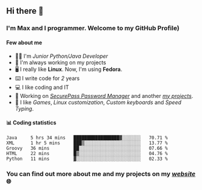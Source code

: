 ## Hi there 👋
### I'm Max and I programmer. Welcome to my GitHub Profile)

#### **Few about me**
- 👨‍💻 I'm _Junior Python/Java Developer_
- 📁 I'm always working on my projects
- 🖥️ I really like **Linux**. Now, I'm using **Fedora**.
- ⌨️ I write code for _2_ years
- 💻 I like coding and IT
- 📃 Working on *[SecurePass Password Manager](https://github.com/merive/SecurePass)* and another *[my projects](https://merive.herokuapp.com/projects)*.
- 👾 I like _Games_, _Linux customization_, _Custom keyboards_ and _Speed Typing_.

#### 📊 **Coding statistics**
<!--START_SECTION:waka-->
```text
Java     5 hrs 34 mins   █████████████████▓░░░░░░░   70.71 % 
XML      1 hr 5 mins     ███▒░░░░░░░░░░░░░░░░░░░░░   13.77 % 
Groovy   36 mins         ██░░░░░░░░░░░░░░░░░░░░░░░   07.66 % 
HTML     22 mins         █▒░░░░░░░░░░░░░░░░░░░░░░░   04.76 % 
Python   11 mins         ▓░░░░░░░░░░░░░░░░░░░░░░░░   02.33 % 
```
<!--END_SECTION:waka-->

### **You can find out more about me and my projects on my _[website](https://merive.herokuapp.com/)_ 🌐**
